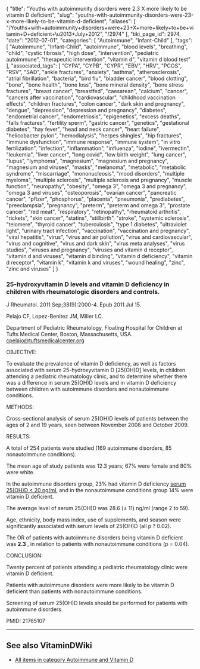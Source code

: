 {
    "title": "Youths with autoimmunity disorders were 2.3 X more likely to be vitamin D deficient",
    "slug": "youths-with-autoimmunity-disorders-were-23-x-more-likely-to-be-vitamin-d-deficient",
    "aliases": [
        "/Youths+with+autoimmunity+disorders+were+23+X+more+likely+to+be+vitamin+D+deficient+\u2013+July+2012",
        "/2974"
    ],
    "tiki_page_id": 2974,
    "date": "2012-07-01",
    "categories": [
        "Autoimmune",
        "Infant-Child"
    ],
    "tags": [
        "Autoimmune",
        "Infant-Child",
        "autoimmune",
        "blood levels",
        "breathing",
        "child",
        "cystic fibrosis",
        "high dose",
        "intervention",
        "pediatric autoimmune",
        "therapeutic intervention",
        "vitamin d",
        "vitamin d blood test"
    ],
    "associated_tags": [
        "CYPA",
        "CYPB",
        "CYPR",
        "EBV",
        "HRV",
        "PCOS",
        "RSV",
        "SAD",
        "ankle fractures",
        "anxiety",
        "asthma",
        "atherosclerosis",
        "atrial fibrillation",
        "bacteria",
        "bird flu",
        "bladder cancer",
        "blood clotting",
        "bone",
        "bone health",
        "bone loss",
        "bone mineral density",
        "bone stress fractures",
        "breast cancer",
        "breastfed",
        "caesarean",
        "calcium",
        "cancer",
        "cancers after vaccination",
        "cardiovascular",
        "childhood vaccination effects",
        "children fractures",
        "colon cancer",
        "dark skin and pregnancy",
        "dengue",
        "depression",
        "depression and pregnancy",
        "diabetes",
        "endometrial cancer",
        "endometriosis",
        "epigenetics",
        "excess deaths",
        "falls fractures",
        "fertility sperm",
        "gastric cancer",
        "genetics",
        "gestational diabetes",
        "hay fever",
        "head and neck cancer",
        "heart failure",
        "helicobacter pylori",
        "hemodialysis",
        "herpes shingles",
        "hip fractures",
        "immune dysfunction",
        "immune response",
        "immune system",
        "in vitro fertilization",
        "infection",
        "inflammation",
        "influenza",
        "iodine",
        "ivermectin",
        "leukemia",
        "liver cancer",
        "long covid",
        "low birth weight",
        "lung cancer",
        "lupus",
        "lymphoma",
        "magnesium",
        "magnesium and pregnancy",
        "magnesium and viruses",
        "masks",
        "melanoma",
        "metabolic",
        "metabolic syndrome",
        "miscarriage",
        "mononucleosis",
        "mood disorders",
        "multiple myeloma",
        "multiple sclerosis",
        "multiple sclerosis and pregnancy",
        "muscle function",
        "neuropathy",
        "obesity",
        "omega 3",
        "omega 3 and pregnancy",
        "omega 3 and viruses",
        "osteoporosis",
        "ovarian cancer",
        "pancreatic cancer",
        "pfizer",
        "phosphorus",
        "placenta",
        "pneumonia",
        "prediabetes",
        "preeclampsia",
        "pregnancy",
        "preterm",
        "preterm and omega 3",
        "prostate cancer",
        "red meat",
        "respiratory",
        "retinopathy",
        "rheumatoid arthritis",
        "rickets",
        "skin cancer",
        "statins",
        "stillbirth",
        "stroke",
        "systemic sclerosis",
        "telomere",
        "thyroid cancer",
        "tuberculosis",
        "type 1 diabetes",
        "ultraviolet light",
        "urinary tract infection",
        "vaccination",
        "vaccination and pregnancy",
        "viral hepatitis",
        "virus",
        "virus and air pollution",
        "virus and cardiovascular",
        "virus and cognitive",
        "virus and dark skin",
        "virus meta analyses",
        "virus studies",
        "viruses and pregnancy",
        "viruses and vitamin d receptor",
        "vitamin d and viruses",
        "vitamin d binding",
        "vitamin d deficiency",
        "vitamin d receptor",
        "vitamin k",
        "vitamin k and viruses",
        "wound healing",
        "zinc",
        "zinc and viruses"
    ]
}


### 25-hydroxyvitamin D levels and vitamin D deficiency in children with rheumatologic disorders and controls.

J Rheumatol. 2011 Sep;38(9):2000-4. Epub 2011 Jul 15.

Pelajo CF, Lopez-Benitez JM, Miller LC.

Department of Pediatric Rheumatology, Floating Hospital for Children at Tufts Medical Center, Boston, Massachusetts, USA. cpelajo@tuftsmedicalcenter.org

OBJECTIVE:

To evaluate the prevalence of vitamin D deficiency, as well as factors associated with serum 25-hydroxyvitamin D <span>[25(OH)D]</span> levels, in children attending a pediatric rheumatology clinic, and to determine whether there was a difference in serum 25(OH)D levels and in vitamin D deficiency between children with autoimmune disorders and nonautoimmune conditions.

METHODS:

Cross-sectional analysis of serum 25(OH)D levels of patients between the ages of 2 and 19 years, seen between November 2008 and October 2009.

RESULTS:

A total of 254 patients were studied (169 autoimmune disorders, 85 nonautoimmune conditions). 

The mean age of study patients was 12.3 years; 67% were female and 80% were white. 

In the autoimmune disorders group, 23% had vitamin D deficiency [serum 25(OH)D < 20 ng/ml](serum%2025(OH)D%20<%2020%20ng/ml), and in the nonautoimmune conditions group 14% were vitamin D deficient. 

The average level of serum 25(OH)D was 28.6 (± 11) ng/ml (range 2 to 59). 

Age, ethnicity, body mass index, use of supplements, and season were significantly associated with serum levels of 25(OH)D (all p ? 0.02). 

The OR of patients with autoimmune disorders being vitamin D deficient was  **2.3** , in relation to patients with nonautoimmune conditions (p = 0.04).

CONCLUSION:

Twenty percent of patients attending a pediatric rheumatology clinic were vitamin D deficient. 

Patients with autoimmune disorders were more likely to be vitamin D deficient than patients with nonautoimmune conditions. 

Screening of serum 25(OH)D levels should be performed for patients with autoimmune disorders.

PMID: 21765107

---

## See also VitaminDWiki

* [All items in category Autoimmune and Vitamin D](https://www.VitaminDWiki.com/tiki-browse_categories.php?parentId=34&sort_mode=created_desc)